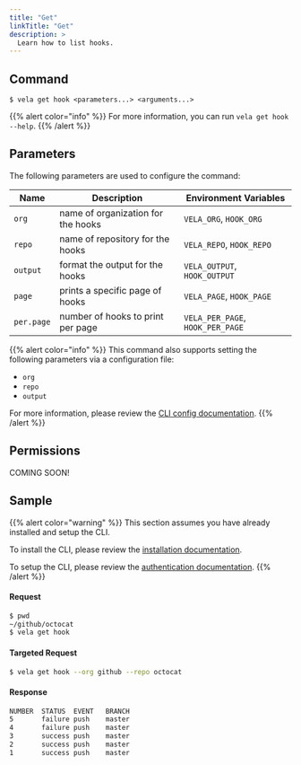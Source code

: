 ```yaml
---
title: "Get"
linkTitle: "Get"
description: >
  Learn how to list hooks.
---
```


## Command

```
$ vela get hook <parameters...> <arguments...>
```

{{% alert color="info" %}}
For more information, you can run `vela get hook --help`.
{{% /alert %}}

## Parameters

The following parameters are used to configure the command:

| Name       | Description                        | Environment Variables            |
| ---------- | ---------------------------------- | -------------------------------- |
| `org`      | name of organization for the hooks | `VELA_ORG`, `HOOK_ORG`           |
| `repo`     | name of repository for the hooks   | `VELA_REPO`, `HOOK_REPO`         |
| `output`   | format the output for the hooks    | `VELA_OUTPUT`, `HOOK_OUTPUT`     |
| `page`     | prints a specific page of hooks    | `VELA_PAGE`, `HOOK_PAGE`         |
| `per.page` | number of hooks to print per page  | `VELA_PER_PAGE`, `HOOK_PER_PAGE` |

{{% alert color="info" %}}
This command also supports setting the following parameters via a configuration file:

- `org`
- `repo`
- `output`

For more information, please review the [CLI config documentation](/docs/reference/cli/config/).
{{% /alert %}}

## Permissions

COMING SOON!

## Sample

{{% alert color="warning" %}}
This section assumes you have already installed and setup the CLI.

To install the CLI, please review the [installation documentation](/docs/reference/cli/install/).

To setup the CLI, please review the [authentication documentation](/docs/reference/cli/authentication/).
{{% /alert %}}

#### Request

```sh
$ pwd
~/github/octocat
$ vela get hook
```

#### Targeted Request

```sh
$ vela get hook --org github --repo octocat
```

#### Response

```sh
NUMBER  STATUS  EVENT   BRANCH
5       failure push    master
4       failure push    master
3       success push    master
2       success push    master
1       success push    master
```
